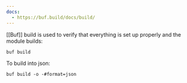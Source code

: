 ```yaml
---
docs:
  - https://buf.build/docs/build/
---
```

[[Buf]] build is used to verify that everything is set up properly and the module builds:

```shell
buf build
```

To build into json:

```shell
buf build -o -#format=json
```
